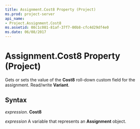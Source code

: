 ```yaml
---
title: Assignment.Cost8 Property (Project)
ms.prod: project-server
api_name:
- Project.Assignment.Cost8
ms.assetid: 08c1c081-81af-37f7-00b8-cfc4d29df4e0
ms.date: 06/08/2017
---
```



# Assignment.Cost8 Property (Project)

Gets or sets the value of the **Cost8** roll-down custom field for the assignment. Read/write **Variant**.


## Syntax

 _expression_. **Cost8**

 _expression_ A variable that represents an **Assignment** object.



